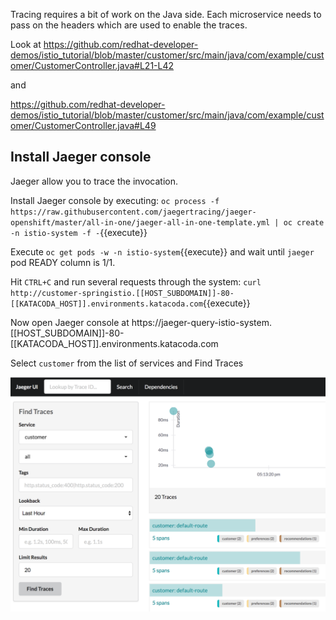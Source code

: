 Tracing requires a bit of work on the Java side. Each microservice needs to pass on the headers which are used to enable the traces.

Look at https://github.com/redhat-developer-demos/istio_tutorial/blob/master/customer/src/main/java/com/example/customer/CustomerController.java#L21-L42

and 

https://github.com/redhat-developer-demos/istio_tutorial/blob/master/customer/src/main/java/com/example/customer/CustomerController.java#L49

## Install Jaeger console

Jaeger allow you to trace the invocation.

Install Jaeger console by executing: `oc process -f https://raw.githubusercontent.com/jaegertracing/jaeger-openshift/master/all-in-one/jaeger-all-in-one-template.yml | oc create -n istio-system -f -`{{execute}}

Execute `oc get pods -w -n istio-system`{{execute}} and wait until `jaeger` pod READY column is 1/1.

Hit `CTRL+C` and run several requests through the system: `curl http://customer-springistio.[[HOST_SUBDOMAIN]]-80-[[KATACODA_HOST]].environments.katacoda.com`{{execute}}

Now open Jaeger console at https://jaeger-query-istio-system.[[HOST_SUBDOMAIN]]-80-[[KATACODA_HOST]].environments.katacoda.com 

Select `customer` from the list of services and Find Traces

![](../../assets/monitoring/jaegerUI.png)